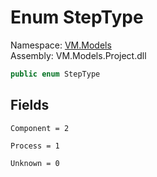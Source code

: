 # Enum StepType

Namespace: [VM.Models](VM.Models.md)  
Assembly: VM.Models.Project.dll  

```csharp
public enum StepType
```

## Fields

`Component = 2` 

`Process = 1` 

`Unknown = 0` 


